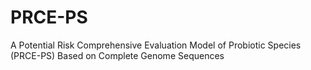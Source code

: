 # PRCE-PS
A Potential Risk Comprehensive Evaluation Model of Probiotic Species (PRCE-PS) Based on Complete Genome Sequences
